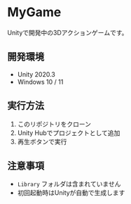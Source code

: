 # MyGame

Unityで開発中の3Dアクションゲームです。

## 開発環境
- Unity 2020.3
- Windows 10 / 11

## 実行方法
1. このリポジトリをクローン
2. Unity Hubでプロジェクトとして追加
3. 再生ボタンで実行

## 注意事項
- `Library` フォルダは含まれていません
- 初回起動時はUnityが自動で生成します
